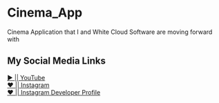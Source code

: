 # Cinema_App
Cinema Application that I and White Cloud Software are moving forward with

## My Social Media Links
<a href="https://www.youtube.com/channel/UCuHw50io9_GDkpQHdkOladg">▶️ || YouTube</a><br/>
<a href="https://www.instagram.com/__._.ertugrul/">❤ || Instagram</a><br/>
<a href="https://www.instagram.com/merakli_coder.dev/">❤ || Instagram Developer Profile</a>
